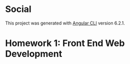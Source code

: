 # Social

This project was generated with [Angular CLI](https://github.com/angular/angular-cli) version 6.2.1.

# Homework 1: Front End Web Development
